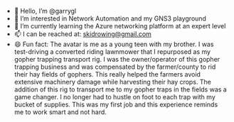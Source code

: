 - 👋 Hello, I’m @garrygl
- 👀 I’m interested in Network Automation and my GNS3 playground
- 🌱 I’m currently learning the Azure networking platform at an expert level
- 📫 I can be reached at: skidrowing@gmail.com
- 😄 Fun fact: The avatar is me as a young teen with my brother. I was test-driving a converted riding lawnmower that I repurposed as my gopher trapping transport rig. I was the owner/operator of this gopher trapping business and was compensated by the farmer/county to rid their hay fields of gophers. This really helped the farmers avoid extensive machinery damage while harvesting their hay crops. The addition of this rig to transport me to my gopher traps in the fields was a game changer. I no longer had to hustle on foot to each trap with my bucket of supplies. This was my first job and this experience reminds me to work smart and not hard.

<!---
garrygl/garrygl is a ✨ special ✨ repository because its `README.md` (this file) appears on your GitHub profile.
You can click the Preview link to take a look at your changes.
--->
